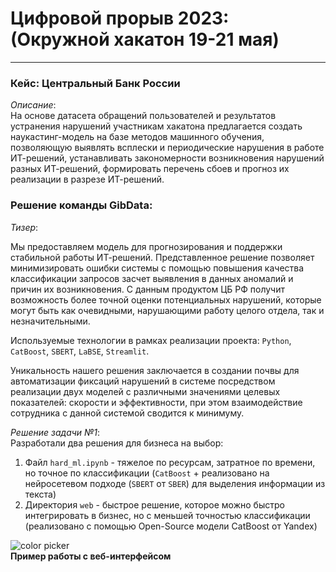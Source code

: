 # Цифровой прорыв 2023: (Окружной хакатон 19-21 мая)

---
### Кейс: Центральный Банк России
*Описание*: <br>
На основе датасета обращений пользователей и результатов устранения нарушений участникам хакатона предлагается создать наукастинг-модель на базе методов машинного обучения, позволяющую выявлять всплески и периодические нарушения в работе ИТ-решений, устанавливать закономерности возникновения нарушений разных ИТ-решений, формировать перечень сбоев и прогноз их реализации в разрезе ИТ-решений.

### Решение команды GibData:
*Тизер*: <br>

Мы предоставляем модель для прогнозирования и поддержки стабильной работы ИТ-решений. Представленное решение позволяет минимизировать ошибки системы с помощью повышения качества классификации запросов засчет выявления в данных аномалий и причин их возникновения. С данным продуктом ЦБ РФ получит возможность более точной оценки потенциальных нарушений, которые могут быть как очевидными, нарушающими работу целого отдела, так и незначительными.

Используемые технологии в рамках реализации проекта: `Python`, `CatBoost`, `SBERT`, `LaBSE`, `Streamlit`.

Уникальность нашего решения заключается в создании почвы для автоматизации фиксаций нарушений в системе посредством реализации двух моделей с различными значениями целевых показателей: скорости и эффективности, при этом взаимодействие сотрудника с данной системой сводится к минимуму.

*Решение задачи №1*: <br>
Разработали два решения для бизнеса на выбор: 
1) Файл `hard_ml.ipynb` - тяжелое по ресурсам, затратное по времени, но точное по классификации (`CatBoost` + реализовано на нейросетевом подходе (`SBERT` от `SBER`) для выделения информации из текста)
2) Директория `web` - быстрое решение, которое можно быстро интегрировать в бизнес, но с меньшей точностью классификации (реализовано с помощью Open-Source модели CatBoost от Yandex)

![color picker](https://s11.gifyu.com/images/outputvideo-cutter-js.com.gif) <br>
**Пример работы с веб-интерфейсом**

